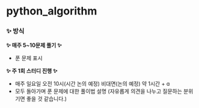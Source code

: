 # python_algorithm

### ✨ 방식

**✨ 매주 5~10문제 풀기 ✨**

- 푼 문제 표시

**✨ 주 1회 스터디 진행 ✨**

- 매주 일요일 오전 10시(시간 논의 예정) 비대면(논의 예정) 약 1시간 + ɑ
- 모두 돌아가며 푼 문제에 대한 풀이법 설명
(자유롭게 의견을 나누고 질문하는 분위기면 좋을 것 같습니다.)
